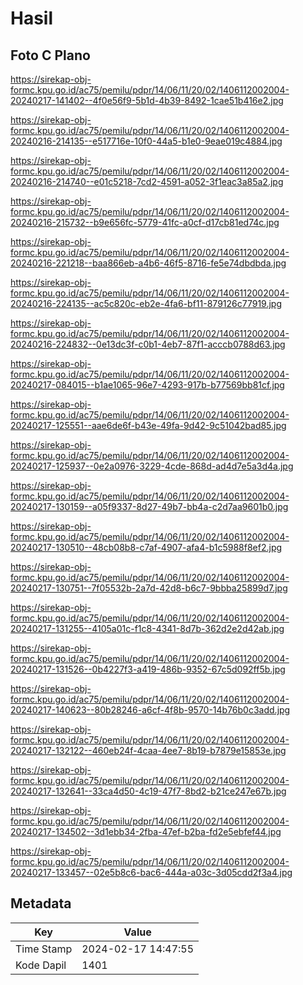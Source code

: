 # Hasil

## Foto C Plano

https://sirekap-obj-formc.kpu.go.id/ac75/pemilu/pdpr/14/06/11/20/02/1406112002004-20240217-141402--4f0e56f9-5b1d-4b39-8492-1cae51b416e2.jpg

https://sirekap-obj-formc.kpu.go.id/ac75/pemilu/pdpr/14/06/11/20/02/1406112002004-20240216-214135--e517716e-10f0-44a5-b1e0-9eae019c4884.jpg

https://sirekap-obj-formc.kpu.go.id/ac75/pemilu/pdpr/14/06/11/20/02/1406112002004-20240216-214740--e01c5218-7cd2-4591-a052-3f1eac3a85a2.jpg

https://sirekap-obj-formc.kpu.go.id/ac75/pemilu/pdpr/14/06/11/20/02/1406112002004-20240216-215732--b9e656fc-5779-41fc-a0cf-d17cb81ed74c.jpg

https://sirekap-obj-formc.kpu.go.id/ac75/pemilu/pdpr/14/06/11/20/02/1406112002004-20240216-221218--baa866eb-a4b6-46f5-8716-fe5e74dbdbda.jpg

https://sirekap-obj-formc.kpu.go.id/ac75/pemilu/pdpr/14/06/11/20/02/1406112002004-20240216-224135--ac5c820c-eb2e-4fa6-bf11-879126c77919.jpg

https://sirekap-obj-formc.kpu.go.id/ac75/pemilu/pdpr/14/06/11/20/02/1406112002004-20240216-224832--0e13dc3f-c0b1-4eb7-87f1-acccb0788d63.jpg

https://sirekap-obj-formc.kpu.go.id/ac75/pemilu/pdpr/14/06/11/20/02/1406112002004-20240217-084015--b1ae1065-96e7-4293-917b-b77569bb81cf.jpg

https://sirekap-obj-formc.kpu.go.id/ac75/pemilu/pdpr/14/06/11/20/02/1406112002004-20240217-125551--aae6de6f-b43e-49fa-9d42-9c51042bad85.jpg

https://sirekap-obj-formc.kpu.go.id/ac75/pemilu/pdpr/14/06/11/20/02/1406112002004-20240217-125937--0e2a0976-3229-4cde-868d-ad4d7e5a3d4a.jpg

https://sirekap-obj-formc.kpu.go.id/ac75/pemilu/pdpr/14/06/11/20/02/1406112002004-20240217-130159--a05f9337-8d27-49b7-bb4a-c2d7aa9601b0.jpg

https://sirekap-obj-formc.kpu.go.id/ac75/pemilu/pdpr/14/06/11/20/02/1406112002004-20240217-130510--48cb08b8-c7af-4907-afa4-b1c5988f8ef2.jpg

https://sirekap-obj-formc.kpu.go.id/ac75/pemilu/pdpr/14/06/11/20/02/1406112002004-20240217-130751--7f05532b-2a7d-42d8-b6c7-9bbba25899d7.jpg

https://sirekap-obj-formc.kpu.go.id/ac75/pemilu/pdpr/14/06/11/20/02/1406112002004-20240217-131255--4105a01c-f1c8-4341-8d7b-362d2e2d42ab.jpg

https://sirekap-obj-formc.kpu.go.id/ac75/pemilu/pdpr/14/06/11/20/02/1406112002004-20240217-131526--0b4227f3-a419-486b-9352-67c5d092ff5b.jpg

https://sirekap-obj-formc.kpu.go.id/ac75/pemilu/pdpr/14/06/11/20/02/1406112002004-20240217-140623--80b28246-a6cf-4f8b-9570-14b76b0c3add.jpg

https://sirekap-obj-formc.kpu.go.id/ac75/pemilu/pdpr/14/06/11/20/02/1406112002004-20240217-132122--460eb24f-4caa-4ee7-8b19-b7879e15853e.jpg

https://sirekap-obj-formc.kpu.go.id/ac75/pemilu/pdpr/14/06/11/20/02/1406112002004-20240217-132641--33ca4d50-4c19-47f7-8bd2-b21ce247e67b.jpg

https://sirekap-obj-formc.kpu.go.id/ac75/pemilu/pdpr/14/06/11/20/02/1406112002004-20240217-134502--3d1ebb34-2fba-47ef-b2ba-fd2e5ebfef44.jpg

https://sirekap-obj-formc.kpu.go.id/ac75/pemilu/pdpr/14/06/11/20/02/1406112002004-20240217-133457--02e5b8c6-bac6-444a-a03c-3d05cdd2f3a4.jpg


## Metadata

| Key        | Value               |
| ---------- | ------------------- |
| Time Stamp | 2024-02-17 14:47:55 |
| Kode Dapil | 1401                |



